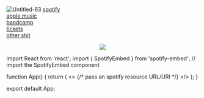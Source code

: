 
![Untitled-63](https://github.com/stevedave4lyfe/stevedave4lyfe.github.io/assets/146142867/25fdc61f-f2c5-40a7-ad42-180f33ce7d84)
[spotify](https://open.spotify.com/artist/1nqSO9rSzslDUzkdmts45p)\
[apple music](https://music.apple.com/ca/artist/stevedave/1449380033)\
[bandcamp](https://stevedave.bandcamp.com/)\
[tickets](https://www.eventbrite.ca/e/ben-stager-music-and-stevedave-at-the-yeti-tickets-713185746767?aff=oddtdtcreator)\
[other shit](https://msha.ke/stevedave)
<p></p>
<p></p>
<p></p>
<p></p>
<p align="center">
  <img src="https://github.com/stevedave4lyfe/stevedave4lyfe.github.io/assets/146142867/3e9cd674-2317-49cc-b967-cd719189d6d5"/>
</p>

import React from 'react';
import { SpotifyEmbed } from 'spotify-embed'; // import the SpotifyEmbed component

function App() {
  return (
    <>
      <SpotifyEmbed src="someTrackURL" /> {/* pass an spotify resource URL/URI */}
    </>
  );
}

export default App;
